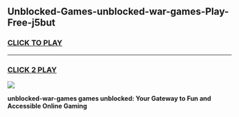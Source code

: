 
## Unblocked-Games-unblocked-war-games-Play-Free-j5but
<h3>
<a href="https://premium76.site?title=unblocked-war-games&ref=23A">CLICK TO PLAY</a></h3>
<hr>

<h3>
<a href="https://premium76.site?title=unblocked-war-games&ref=23A">CLICK 2 PLAY</a>
  
</h3>

<a href="https://premium76.site?title=unblocked-war-games&ref=23A"><img src="https://clearcache.store/games.png"></a>


**unblocked-war-games games unblocked: Your Gateway to Fun and Accessible Online Gaming**
